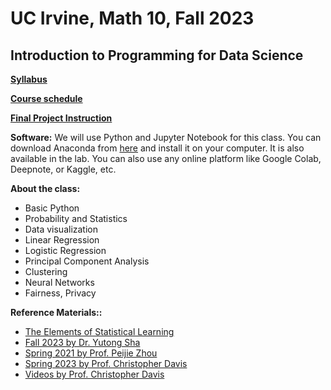 # UC Irvine, Math 10, Fall 2023 

## Introduction to Programming for Data Science

**[Syllabus](syllabus.md)**

**[Course schedule](https://docs.google.com/spreadsheets/d/1E9i-irHGnLF4z9bycO2hNG9cjHS-SnitHNgiwwSiu1Y/edit?usp=sharing)**

**[Final Project Instruction](final_project_instruction.md)**

**Software:** We will use Python and Jupyter Notebook for this class. You can download Anaconda from [here](https://www.anaconda.com/products/individual) and install it on your computer. It is also available in the lab. You can also use any online platform like Google Colab, Deepnote, or Kaggle, etc. 

**About the class:**
* Basic Python
* Probability and Statistics
* Data visualization
* Linear Regression
* Logistic Regression
* Principal Component Analysis
* Clustering
* Neural Networks
* Fairness, Privacy



**Reference Materials::**

- [The Elements of Statistical Learning](https://web.stanford.edu/~hastie/ElemStatLearn/)
- [Fall 2023 by Dr. Yutong Sha](https://yutongo.github.io/UCI_MATH10_F23/intro.html)
- [Spring 2021 by Prof. Peijie Zhou](https://github.com/cliffzhou92/UCI_MATH_10/)
- [Spring 2023 by Prof. Christopher Davis](https://christopherdavisuci.github.io/UCI-Math-10-S23/intro.html)
- [Videos by Prof. Christopher Davis](https://www.youtube.com/channel/UCwm9SiqPX4wvbiVXCC0XLJg)